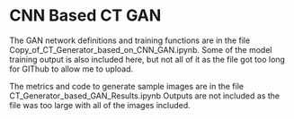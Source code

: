 # CNN Based CT GAN

The GAN network definitions and training functions are in the file Copy_of_CT_Generator_based_on_CNN_GAN.ipynb.
Some of the model training output is also included here, but not all of it as the file got too long for GIThub to allow me to upload.

The metrics and code to generate sample images are in the file CT_Generator_based_GAN_Results.ipynb
Outputs are not included as the file was too large with all of the images included.
